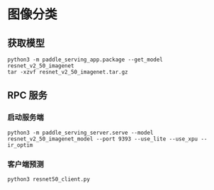 # 图像分类

## 获取模型

```
python3 -m paddle_serving_app.package --get_model resnet_v2_50_imagenet
tar -xzvf resnet_v2_50_imagenet.tar.gz
```

## RPC 服务

### 启动服务端

```
python3 -m paddle_serving_server.serve --model resnet_v2_50_imagenet_model --port 9393 --use_lite --use_xpu --ir_optim
```

### 客户端预测

```
python3 resnet50_client.py
```
